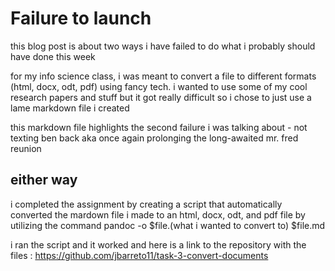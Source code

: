 # Failure to launch

this blog post is about two ways i have failed to do what i probably should have done this week

for my info science class, i was meant to convert a file to different formats (html, docx, odt, pdf) using fancy tech. i wanted to use some of my cool research papers and stuff but it got really difficult so i chose to just use a lame markdown file i created

this markdown file highlights the second failure i was talking about - not texting ben back aka once again prolonging the long-awaited mr. fred reunion

## either way

i completed the assignment by creating a script that automatically converted the mardown file i made to an html, docx, odt, and pdf file by utilizing the command pandoc -o $file.(what i wanted to convert to) $file.md

i ran the script and it worked and here is a link to the repository with the files : https://github.com/jbarreto11/task-3-convert-documents